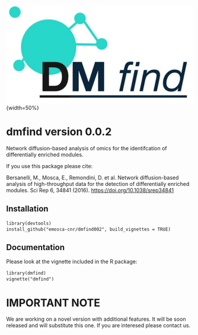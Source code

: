 ![](vignettes/images/dmfindLogo.jpg){width=50%}
# dmfind version 0.0.2

Network diffusion-based analysis of omics for the identifcation of differentially enriched modules.

If you use this package please cite:

Bersanelli, M., Mosca, E., Remondini, D. et al. Network diffusion-based analysis of high-throughput data for the detection of differentially enriched modules. Sci Rep 6, 34841 (2016). https://doi.org/10.1038/srep34841


## Installation
```{r, eval=FALSE}
library(devtools)
install_github("emosca-cnr/dmfind002", build_vignettes = TRUE)
```

## Documentation
Please look at the vignette included in the R package:
```{r, eval=FALSE}
library(dmfind)
vignette("dmfind")
```

# IMPORTANT NOTE
We are working on a novel version with additional features. It will be soon released and will substitute this one. If you are interesed please contact us.